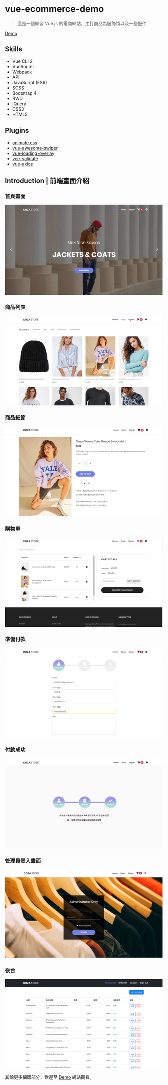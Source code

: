 # vue-ecommerce-demo

> 這是一個練習 Vue.js 的電商網站，主打商品為服飾類以及一些配件

[Demo](https://huangtingyu04.github.io/clothing-shop/)

## Skills
- Vue CLI 2
- VueRouter
- Webpack
- API
- JavaScript (ES6)
- SCSS
- Bootstrap 4
- RWD
- jQuery
- CSS3
- HTML5

## Plugins
- [animate.css](https://github.com/daneden/animate.css)
- [vue-awesome-swiper](http://caibaojian.com/swiper-api/)
- [vue-loading-overlay](https://www.npmjs.com/package/vue-loading-overlay)
- [vee-validate](https://logaretm.github.io/vee-validate/)
- [vue-axios](https://www.npmjs.com/package/vue-axios)

## Introduction | 前端畫面介紹

### 首頁畫面
![首頁畫面](https://github.com/huangtingyu04/clothing-shop/blob/master/src/assets/images/%E9%A6%96%E9%A0%81%E7%95%AB%E9%9D%A2.png)
### 商品列表
![商品列表](https://github.com/huangtingyu04/clothing-shop/blob/master/src/assets/images/%E5%95%86%E5%93%81%E5%88%97%E8%A1%A8.png)
### 商品細節
![商品細節](https://github.com/huangtingyu04/clothing-shop/blob/master/src/assets/images/%E5%95%86%E5%93%81%E7%B4%B0%E7%AF%80.png)
### 購物車
![購物車](https://github.com/huangtingyu04/clothing-shop/blob/master/src/assets/images/%E8%B3%BC%E7%89%A9%E8%BB%8A.png)
### 準備付款
![準備付款](https://github.com/huangtingyu04/clothing-shop/blob/master/src/assets/images/%E6%BA%96%E5%82%99%E4%BB%98%E6%AC%BE.png)
### 付款成功
![付款成功](https://github.com/huangtingyu04/clothing-shop/blob/master/src/assets/images/%E4%BB%98%E6%AC%BE%E6%88%90%E5%8A%9F.png)
### 管理員登入畫面
![管理員登入畫面](https://github.com/huangtingyu04/clothing-shop/blob/master/src/assets/images/%E7%AE%A1%E7%90%86%E5%93%A1%E7%99%BB%E5%85%A5%E7%95%AB%E9%9D%A2.png)
### 後台
![後台](https://github.com/huangtingyu04/clothing-shop/blob/master/src/assets/images/%E5%BE%8C%E5%8F%B0.png)

其餘更多細節部分，歡迎至 [Demo](https://huangtingyu04.github.io/clothing-shop/) 網站觀看。

